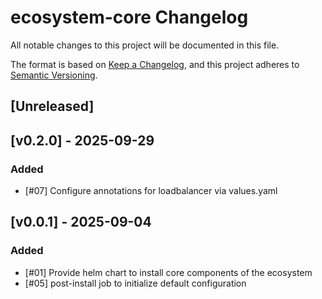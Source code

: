 # ecosystem-core Changelog
All notable changes to this project will be documented in this file.

The format is based on [Keep a Changelog](https://keepachangelog.com/en/1.0.0/),
and this project adheres to [Semantic Versioning](https://semver.org/spec/v2.0.0.html).

## [Unreleased]

## [v0.2.0] - 2025-09-29
### Added
- [#07] Configure annotations for loadbalancer via values.yaml

## [v0.0.1] - 2025-09-04
### Added
- [#01] Provide helm chart to install core components of the ecosystem
- [#05] post-install job to initialize default configuration